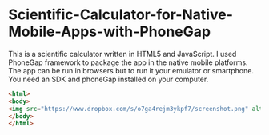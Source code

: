 # Scientific-Calculator-for-Native-Mobile-Apps-with-PhoneGap
This is a scientific calculator written in HTML5 and JavaScript. I used PhoneGap framework to package the app in the native mobile platforms. The app can be run in browsers but to run it your emulator or smartphone. You need an SDK and phoneGap installed on your computer.

```html
<html>
<body>
<img src="https://www.dropbox.com/s/o7ga4rejm3ykpf7/screenshot.png" alt="screenshot" />
</body>
</html>
```

